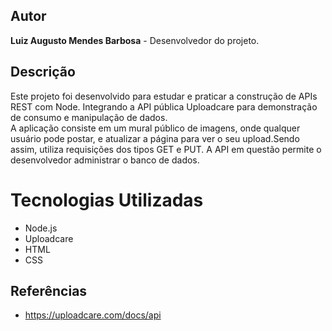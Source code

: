 ##  Autor
**Luiz Augusto Mendes Barbosa** - Desenvolvedor do projeto.

## Descrição

Este projeto foi desenvolvido para estudar e praticar a construção de APIs REST com Node. Integrando a API pública Uploadcare para demonstração de consumo e manipulação de dados.  
A aplicação consiste em um mural público de imagens, onde qualquer usuário pode postar, e atualizar a página para ver o seu upload.Sendo assim, utiliza requisições dos tipos GET e PUT. A API em questão permite o desenvolvedor administrar o banco de dados.  
# Tecnologias Utilizadas
 - Node.js
 - Uploadcare
 - HTML
 - CSS

## Referências
- https://uploadcare.com/docs/api
